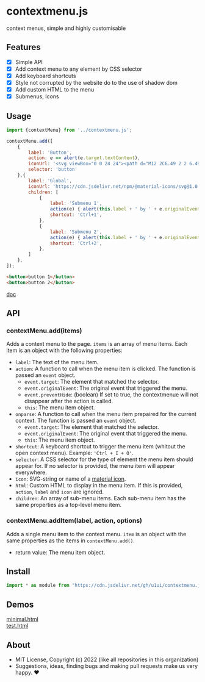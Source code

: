 # contextmenu.js
context menus, simple and highly customisable

## Features

- [x] Simple API
- [x] Add context menu to any element by CSS selector
- [x] Add keyboard shortcuts
- [x] Style not corrupted by the website do to the use of shadow dom
- [x] Add custom HTML to the menu
- [x] Submenus, Icons

## Usage

```js
import {contextMenu} from '../contextmenu.js';

contextMenu.add([
    {
        label: 'Button',
        action: e => alert(e.target.textContent),
        iconUrl: '<svg viewBox="0 0 24 24"><path d="M12 2C6.49 2 2 6.49 2 12s4.49 10 10 10s10-4.49 10-10S17.51 2 12 2zm0 18c-4.41 0-8-3.59-8-8s3.59-8 8-8s8 3.59 8 8s-3.59 8-8 8zm3-8c0 1.66-1.34 3-3 3s-3-1.34-3-3s1.34-3 3-3s3 1.34 3 3z"/></svg>',
        selector: 'button'
    },{
        label: 'Global',
        iconUrl: 'https://cdn.jsdelivr.net/npm/@material-icons/svg@1.0.11/svg/public/baseline.svg',
        children: [
            {
                label: 'Submenu 1',
                action(e) { alert(this.label + ' by ' + e.originalEvent.type) },
                shortcut: 'Ctrl+1',
            },
            {
                label: 'Submenu 2',
                action(e) { alert(this.label + ' by ' + e.originalEvent.type) },
                shortcut: 'Ctrl+2',
            },
        ]
    },
]);
```

```html
<button>button 1</button>
<button>button 2</button>
```

[doc](https://doc.deno.land/https://cdn.jsdelivr.net/gh/u1ui/contextmenu.js@x/contextmenu.js)

## API

### contextMenu.add(items)
Adds a context menu to the page. `items` is an array of menu items. Each item is an object with the following properties:

- `label`: The text of the menu item.
- `action`: A function to call when the menu item is clicked. The function is passed an `event` 
object.
    - `event.target`: The element that matched the selector.
    - `event.originalEvent`: The original event that triggered the menu.
    - `event.preventHide`: (boolean) If set to true, the contextmenue will not disappear after the action is called.
    - `this`: The menu item object.
- `onparse`: A function to call when the menu item prepaired for the current context. The function is passed an `event` object.
    - `event.target`: The element that matched the selector.
    - `event.originalEvent`: The original event that triggered the menu.
    - `this`: The menu item object.
- `shortcut`: A keyboard shortcut to trigger the menu item (whitout the open context menu). Example: `'Ctrl + I + O'`.
- `selector`: A CSS selector for the type of element the menu item should appear for. If no selector is provided, the menu item will appear everywhere.
- `icon`: SVG-string or name of a [material icon](https://fonts.google.com/icons?icon.style=Rounded).
- `html`: Custom HTML to display in the menu item. If this is provided, `action`, `label` and `icon` are ignored.
- `children`: An array of sub-menu items. Each sub-menu item has the same properties as a top-level menu item.


### contextMenu.addItem(label, action, options)
Adds a single menu item to the context menu. `item` is an object with the same properties as the items in `contextMenu.add()`.

- return value: The menu item object.

## Install

```js
import * as module from "https://cdn.jsdelivr.net/gh/u1ui/contextmenu.js@x.x.x/contextmenu.min.js"
```

## Demos

[minimal.html](http://gcdn.li/u1ui/contextmenu.js@main/tests/minimal.html)  
[test.html](http://gcdn.li/u1ui/contextmenu.js@main/tests/test.html)  

## About

- MIT License, Copyright (c) 2022 <u1> (like all repositories in this organization) <br>
- Suggestions, ideas, finding bugs and making pull requests make us very happy. ♥

